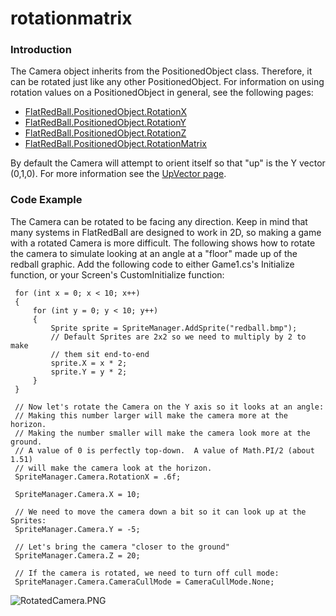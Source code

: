 # rotationmatrix

### Introduction

The Camera object inherits from the PositionedObject class. Therefore, it can be rotated just like any other PositionedObject. For information on using rotation values on a PositionedObject in general, see the following pages:

* [FlatRedBall.PositionedObject.RotationX](../../../../frb/docs/index.php)
* [FlatRedBall.PositionedObject.RotationY](../../../../frb/docs/index.php)
* [FlatRedBall.PositionedObject.RotationZ](../../../../frb/docs/index.php)
* [FlatRedBall.PositionedObject.RotationMatrix](../../../../frb/docs/index.php)

By default the Camera will attempt to orient itself so that "up" is the Y vector (0,1,0). For more information see the [UpVector page](upvector.md).

### Code Example

The Camera can be rotated to be facing any direction. Keep in mind that many systems in FlatRedBall are designed to work in 2D, so making a game with a rotated Camera is more difficult. The following shows how to rotate the camera to simulate looking at an angle at a "floor" made up of the redball graphic. Add the following code to either Game1.cs's Initialize function, or your Screen's CustomInitialize function:

```
 for (int x = 0; x < 10; x++)
 {
     for (int y = 0; y < 10; y++)
     {
         Sprite sprite = SpriteManager.AddSprite("redball.bmp");
         // Default Sprites are 2x2 so we need to multiply by 2 to make
         // them sit end-to-end
         sprite.X = x * 2;
         sprite.Y = y * 2;
     }
 }

 // Now let's rotate the Camera on the Y axis so it looks at an angle:
 // Making this number larger will make the camera more at the horizon.
 // Making the number smaller will make the camera look more at the ground.
 // A value of 0 is perfectly top-down.  A value of Math.PI/2 (about 1.51)
 // will make the camera look at the horizon.
 SpriteManager.Camera.RotationX = .6f;

 SpriteManager.Camera.X = 10;

 // We need to move the camera down a bit so it can look up at the Sprites:
 SpriteManager.Camera.Y = -5;

 // Let's bring the camera "closer to the ground"
 SpriteManager.Camera.Z = 20;

 // If the camera is rotated, we need to turn off cull mode:
 SpriteManager.Camera.CameraCullMode = CameraCullMode.None;
```

![RotatedCamera.PNG](../../../../media/migrated_media-RotatedCamera.PNG)
